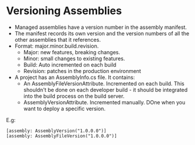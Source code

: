 # Versioning Assemblies

  * Managed assemblies have a version number in the assembly manifest.
  * The manifest records its own version and the version numbers of all the other assemblies that it references.
  * Format: major.minor.build.revision. 
    * Major: new features, breaking changes.
    * Minor: small changes to existing features.
    * Build: Auto incremented on each build
    * Revision: patches in the production environment
  * A project has an AssemblyInfo.cs file. It contains: 
    * An AssemblyFileVersionAttribute. Incremented on each build. This shouldn't be done on each developer build - it should be integrated into the build process on the build server.
    * AssemblyVersionAttribute. Incremented manually. DOne when you want to deploy a specific version.


E.g:

    [assembly: AssemblyVersion("1.0.0.0")]
    [assembly: AssemblyFileVersion("1.0.0.0")]

<!--stackedit_data:
eyJoaXN0b3J5IjpbMjA4NTI4NjU5NiwtMjcwODMyMzA5XX0=
-->
